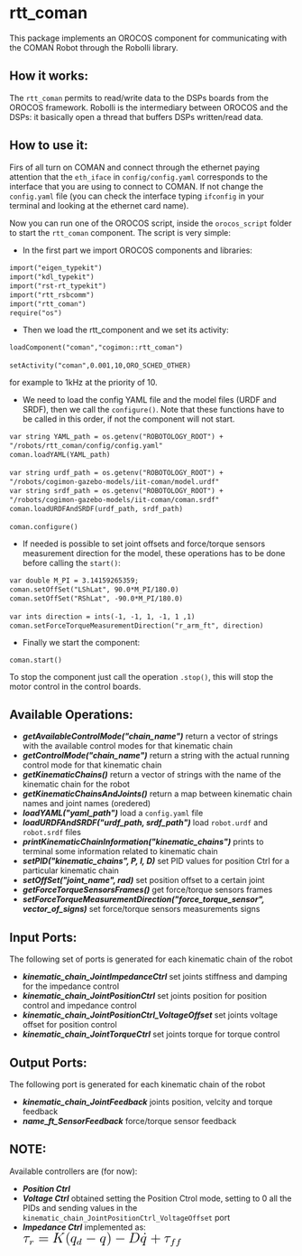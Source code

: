 rtt_coman
=========

This package implements an OROCOS component for communicating with the COMAN Robot through the Robolli library. 

How it works:
-------------
The ``rtt_coman`` permits to read/write data to the DSPs boards from the OROCOS framework. Robolli is the intermediary between 
OROCOS and the DSPs: it basically open a thread that buffers DSPs written/read data.

How to use it:
-----------
Firs of all turn on COMAN and connect through the ethernet paying attention that the ```eth_iface``` in ```config/config.yaml```
corresponds to the interface that you are using to connect to COMAN. If not change the ```config.yaml``` file (you can
check the interface typing ```ifconfig``` in your terminal and looking at the ethernet card name).

Now you can run one of the OROCOS script, inside the ```orocos_script``` folder to start the ```rtt_coman``` component.
The script is very simple:
- In the first part we import OROCOS components and libraries:

```
import("eigen_typekit")
import("kdl_typekit")
import("rst-rt_typekit")
import("rtt_rsbcomm")
import("rtt_coman")
require("os")
```
- Then we load the rtt_component and we set its activity:

```
loadComponent("coman","cogimon::rtt_coman")

setActivity("coman",0.001,10,ORO_SCHED_OTHER)
```
for example to 1kHz at the priority of 10.
- We need to load the config YAML file and the model files (URDF and SRDF), then we call the ```configure()```. Note that these functions have to be called
in this order, if not the component will not start.

```
var string YAML_path = os.getenv("ROBOTOLOGY_ROOT") + "/robots/rtt_coman/config/config.yaml"
coman.loadYAML(YAML_path)

var string urdf_path = os.getenv("ROBOTOLOGY_ROOT") + "/robots/cogimon-gazebo-models/iit-coman/model.urdf"
var string srdf_path = os.getenv("ROBOTOLOGY_ROOT") + "/robots/cogimon-gazebo-models/iit-coman/coman.srdf"
coman.loadURDFAndSRDF(urdf_path, srdf_path)

coman.configure()
```
- If needed is possible to set joint offsets and force/torque sensors measurement direction for the model, these operations has to be done before calling the ```start()```:

```
var double M_PI = 3.14159265359;
coman.setOffSet("LShLat", 90.0*M_PI/180.0)
coman.setOffSet("RShLat", -90.0*M_PI/180.0)

var ints direction = ints(-1, -1, 1, -1, 1 ,1)
coman.setForceTorqueMeasurementDirection("r_arm_ft", direction)
```
- Finally we start the component:

```
coman.start()
```

To stop the component just call the operation ```.stop()```, this will stop the motor control in the control boards.

Available Operations:
---------------------
- ***getAvailableControlMode("chain_name")*** return a vector of strings with the available control modes for that kinematic chain  
- ***getControlMode("chain_name")*** return a string with the actual running control mode for that kinematic chain
- ***getKinematicChains()*** return a vector of strings with the name of the kinematic chain for the robot
- ***getKinematicChainsAndJoints()*** return a map between kinematic chain names and joint names (oredered)
- ***loadYAML("yaml_path")*** load a ```config.yaml``` file
- ***loadURDFAndSRDF("urdf_path, srdf_path")*** load ```robot.urdf``` and ```robot.srdf``` files
- ***printKinematicChainInformation("kinematic_chains")*** prints to terminal some information related to kinematic chain
- ***setPID("kinematic_chains", P, I, D)*** set PID values for position Ctrl for a particular kinematic chain
- ***setOffSet("joint_name", rad)*** set position offset to a certain joint
- ***getForceTorqueSensorsFrames()*** get force/torque sensors frames
- ***setForceTorqueMeasurementDirection("force_torque_sensor", vector_of_signs)*** set force/torque sensors measurements signs

Input Ports:
------------
The following set of ports is generated for each kinematic chain of the robot
- ***kinematic_chain_JointImpedanceCtrl*** set joints stiffness and damping for the impedance control
- ***kinematic_chain_JointPositionCtrl*** set joints position for position control and impedance control
- ***kinematic_chain_JointPositionCtrl_VoltageOffset*** set joints voltage offset for position control
- ***kinematic_chain_JointTorqueCtrl*** set joints torque for torque control

Output Ports:
------------
The following port is generated for each kinematic chain of the robot
- ***kinematic_chain_JointFeedback*** joints position, velcity and torque feedback
- ***name_ft_SensorFeedback*** force/torque sensor feedback

NOTE:
-----
Available controllers are (for now):
- ***Position Ctrl***
- ***Voltage Ctrl*** obtained setting the Position Ctrol mode, setting to 0 all the PIDs and sending values in the ```kinematic_chain_JointPositionCtrl_VoltageOffset``` port
- ***Impedance Ctrl*** implemented as: 
![](joint_impedance_ctrl.gif "Joint Impedance Control")

